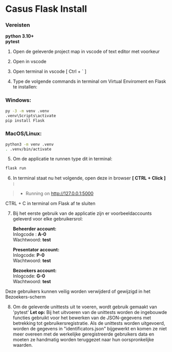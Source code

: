 # Casus Flask Install

### Vereisten
**python 3.10+**<br/>
**pytest**

1. Open de geleverde project map in vscode of text editor met voorkeur

2. Open in vscode 

3. Open terminal in vscode [ Ctrl + ` ]

4. Type de volgende commands in terminal om Virtual Enviroment en Flask te installen:

### Windows:
``` bash
py -3 -m venv .venv
.venv\Scripts\activate
pip install Flask
```
### MacOS/Linux:
``` bash
python3 -m venv .venv
. .venv/bin/activate
```

5. Om de applicatie te runnen type dit in terminal:
``` bash
flask run
```

6. In terminal staat nu het volgende, open deze in browser **[ CTRL + Click ]** :

> * Running on http://127.0.0.1:5000

 CTRL + C in terminal om Flask af te sluiten

7.	Bij het eerste gebruik van de applicatie zijn er voorbeeldaccounts geleverd voor elke gebruikersrol:

    **Beheerder account:**<br/>
    Inlogcode : **A-0**<br/>
    Wachtwoord: **test**<br/>
        
    **Presentator account:<br/>**
    Inlogcode: **P-0**<br/>
    Wachtwoord: **test**<br/>

    **Bezoekers account:<br/>**
    Inlogcode: **G-0**<br/>
    Wachtwoord: **test**<br/>
    
Deze gebruikers kunnen veilig worden verwijderd of gewijzigd in het Bezoekers-scherm

8. Om de geleverde unittests uit te voeren, wordt gebruik gemaakt van 'pytest'
**Let op:** Bij het uitvoeren van de unittests worden de ingebouwde functies gebruikt voor het bewerken van de JSON-gegevens met betrekking tot gebruikersregistratie. Als de unittests worden uitgevoerd, worden de gegevens in "identificators.json" bijgewerkt en komen ze niet meer overeen met de werkelijke geregistreerde gebruikers data en moeten ze handmatig worden teruggezet naar hun oorspronkelijke waarden.